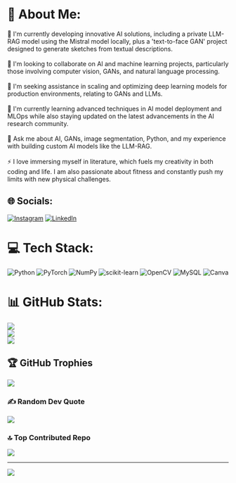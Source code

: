 # 💫 About Me:
🔭 I'm currently developing innovative AI solutions, including a private LLM-RAG model using the Mistral model locally, plus a 'text-to-face GAN' project designed to generate sketches from textual descriptions.<br><br>👯 I'm looking to collaborate on AI and machine learning projects, particularly those involving computer vision, GANs, and natural language processing.<br><br>🤝 I'm seeking assistance in scaling and optimizing deep learning models for production environments, relating to GANs and LLMs.<br><br>🌱 I'm currently learning advanced techniques in AI model deployment and MLOps while also staying updated on the latest advancements in the AI research community.<br><br>💬 Ask me about AI, GANs, image segmentation, Python, and my experience with building custom AI models like the LLM-RAG.<br><br>⚡ I love immersing myself in literature, which fuels my creativity in both coding and life. I am also passionate about fitness and constantly push my limits with new physical challenges.


## 🌐 Socials:
[![Instagram](https://img.shields.io/badge/Instagram-%23E4405F.svg?logo=Instagram&logoColor=white)](https://instagram.com/arijeet1237) [![LinkedIn](https://img.shields.io/badge/LinkedIn-%230077B5.svg?logo=linkedin&logoColor=white)](https://linkedin.com/in/arijeet-mukhopadhyay-94b2582ba) 

# 💻 Tech Stack:
![Python](https://img.shields.io/badge/python-3670A0?style=for-the-badge&logo=python&logoColor=ffdd54) ![PyTorch](https://img.shields.io/badge/PyTorch-%23EE4C2C.svg?style=for-the-badge&logo=PyTorch&logoColor=white) ![NumPy](https://img.shields.io/badge/numpy-%23013243.svg?style=for-the-badge&logo=numpy&logoColor=white) ![scikit-learn](https://img.shields.io/badge/scikit--learn-%23F7931E.svg?style=for-the-badge&logo=scikit-learn&logoColor=white) ![OpenCV](https://img.shields.io/badge/opencv-%23white.svg?style=for-the-badge&logo=opencv&logoColor=white) ![MySQL](https://img.shields.io/badge/mysql-4479A1.svg?style=for-the-badge&logo=mysql&logoColor=white) ![Canva](https://img.shields.io/badge/Canva-%2300C4CC.svg?style=for-the-badge&logo=Canva&logoColor=white)
# 📊 GitHub Stats:
![](https://github-readme-stats.vercel.app/api?username=Daimon5&theme=midnight-purple&hide_border=false&include_all_commits=false&count_private=false)<br/>
![](https://github-readme-streak-stats.herokuapp.com/?user=Daimon5&theme=midnight-purple&hide_border=false)<br/>
![](https://github-readme-stats.vercel.app/api/top-langs/?username=Daimon5&theme=midnight-purple&hide_border=false&include_all_commits=false&count_private=false&layout=compact)

## 🏆 GitHub Trophies
![](https://github-profile-trophy.vercel.app/?username=Daimon5&theme=midnight-purple&no-frame=true&no-bg=false&margin-w=4)

### ✍️ Random Dev Quote
![](https://quotes-github-readme.vercel.app/api?type=horizontal&theme=radical)

### 🔝 Top Contributed Repo
![](https://github-contributor-stats.vercel.app/api?username=Daimon5&limit=5&theme=dark&combine_all_yearly_contributions=true)

---
[![](https://visitcount.itsvg.in/api?id=Daimon5&icon=5&color=1)](https://visitcount.itsvg.in)

<!-- Proudly created with GPRM ( https://gprm.itsvg.in ) -->
